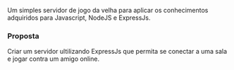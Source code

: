 Um simples servidor de jogo da velha para aplicar os conhecimentos adquiridos para Javascript, NodeJS e ExpressJs.

### Proposta
Criar um servidor ultilizando ExpressJs que permita se conectar a uma sala e jogar contra um amigo online.
